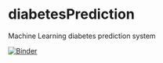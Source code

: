 # diabetesPrediction
Machine Learning diabetes prediction system


[![Binder](https://mybinder.org/badge_logo.svg)](https://mybinder.org/v2/gh/nstead-hub/diabetesPrediction.git/HEAD)
